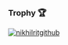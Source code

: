 ### Trophy 🏆 
<a href="https://github.com/ryo-ma/github-profile-trophy"><img src="https://camo.githubusercontent.com/8e9b21903b23ceb33f73ae554ec2e76a4998225a9d6869f47038c74642c9a3a0/68747470733a2f2f6769746875622d70726f66696c652d74726f7068792e76657263656c2e6170702f3f757365726e616d653d6e696b68696c726974676974687562" alt="nikhilritgithub" data-canonical-src="https://github-profile-trophy.vercel.app/?username=nikhilritgithub" style="max-width: 100%;"></a>
